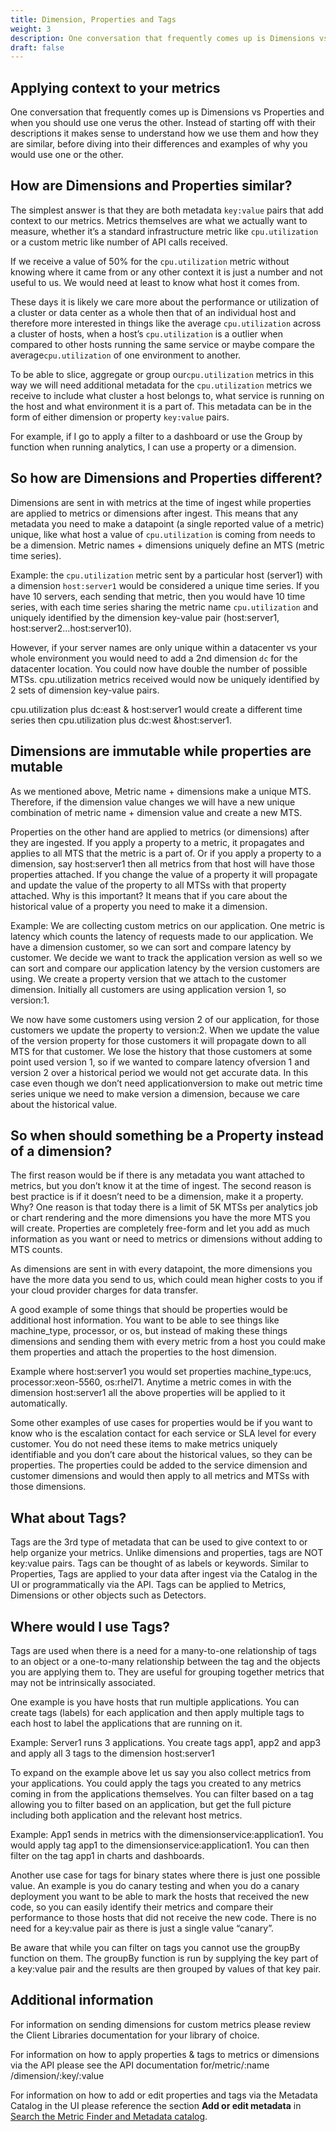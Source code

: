```yaml
---
title: Dimension, Properties and Tags
weight: 3
description: One conversation that frequently comes up is Dimensions vs Properties and when you should use one verus the other. 
draft: false
---
```


## Applying context to your metrics

One conversation that frequently comes up is Dimensions vs Properties and when you should use one verus the other. Instead of starting off with their descriptions it makes sense to understand how we use them and how they are similar, before diving into their differences and examples of why you would use one or the other.

## How are Dimensions and Properties similar?

The simplest answer is that they are both metadata `key:value` pairs that add context to our metrics. Metrics themselves are what we actually want to measure, whether it’s a standard infrastructure metric like​ ​`cpu.utilization` or a custom metric like number of API calls received.

If we receive a value of 50% for th​e ​`cpu.utilization` metric without knowing where it came from or any other context it is just a number and not useful to us. We would need at least to know what host it comes from.

These days it is likely we care more about the performance or utilization of a cluster or data center as a whole then that of an individual host and therefore more interested in things like the average `cpu.utilization` across a cluster of hosts, when a​ host’s `​cpu.utilization` is a outlier when compared to other hosts running the same service or maybe compare the ​average ​`cpu.utilization` of one environment to another.

To be able to slice, aggregate or g​roup our ​`cpu.utilization` metrics in this way we will need additional metad​ata for the `​cpu.utilization` metrics we receive to include what cluster a host belongs to, what service is running on the host and what environment it is a part of. This metadata can be in the form of either dimension or property `key:value` pairs.

For example, if I go to apply a filter to a dashboard or use the Group by function when running analytics, I can use a property or a dimension.

## So how are Dimensions and Properties different?

Dimensions are sent in with metrics at the time of ingest while properties are applied to metrics or dimensions after ingest. This means that any metadata you need to make a datapoint (​a single reported value of a metric) ​unique, like what host a value of `cpu.utilization` is coming from needs to be a dimension. Metric names + dimensions uniquely define an MTS (metric time series).

Example: the `​cpu.utilization` metric sent by a particular host (​server1) with a dimension `​host:server1` would be considered a unique time series. If you have 10 servers, each sending that metric, then you would have 10 time series, with each time series sharing the metric name `​cpu.utilization` and uniquely identified by the dimension key-value pair (​host:server1, host:server2...host:server10).

However, if your server names are only unique within a datacenter vs your whole environment you would need to add a 2n​d​ dimension `dc` for the datacenter location. You could now have double the number of possible MTSs. cpu.utilization metrics received would now be uniquely identified by 2 sets of dimension key-value pairs.

cpu.utilization plus ​dc:east &​ host:server1 would create a different time series then ​cpu.utilization plus dc:west & ​host:server1.

## Dimensions are immutable while properties are mutable

As we mentioned above, Metric name + dimensions make a unique MTS. Therefore, if the dimension value changes we will have a new unique combination of metric name + dimension value and create a new MTS.

Properties on the other hand are applied to metrics (or dimensions) after they are ingested. If you apply a property to a metric, it propagates and applies to all MTS that the metric is a part of. Or if you apply a property to a dimension, say ​host:server1 then all metrics from that host will have those properties attached. If you change the value of a property it will propagate and update the value of the property to all MTSs with that property attached. Why is this important? It means that if you care about the historical value of a property you need to make it a dimension.

Example: We are collecting custom metrics on our application. One metric is ​latency which counts the latency of requests made to our application. We have a dimension ​customer, so we can sort and compare latency by customer. We decide we want to track the ​application version as well so we can sort and compare our application ​latency by the version customers are using. We create a property ​version that we attach to the customer dimension. Initially all customers are using application version 1, so ​version:1.

We now have some customers using version 2 of our application, for those customers we update the property to ​version:2. When we update the value of the ​version property for those customers it will propagate down to all MTS for that customer. We lose the history that those customers at some point used ​version 1, so if we wanted to compare ​latency of ​version 1 and ​version 2 over a historical period we would not get accurate data. In this case even though we don’t need application ​version to make out metric time series unique we need to make ​version a dimension, because we care about the historical value.

## So when should something be a Property instead of a dimension?

The first reason would be if there is any metadata you want attached to metrics, but you don’t know it at the time of ingest.
The second reason is best practice is if it doesn’t need to be a dimension, make it a property. Why?
One reason is that today there is a limit of 5K MTSs per analytics job or chart rendering and the more dimensions you have the more MTS you will create. Properties are completely free-form and let you add as much information as you want or need to metrics or dimensions without adding to MTS counts.

As dimensions are sent in with every datapoint, the more dimensions you have the more data you send to us, which could mean higher costs to you if your cloud provider charges for data transfer.

A good example of some things that should be properties would be additional host information. You want to be able to see things like machine_type, processor, or os, but instead of making these things dimensions and sending them with every metric from a host you could make them properties and attach the properties to the host dimension.

Example where ​host:server1 you would set properties ​machine_type:ucs, processor:xeon-5560, os:rhel71. Anytime a metric comes in with the dimension ​host:server1 all the above properties will be applied to it automatically.

Some other examples of use cases for properties would be if you want to know who is the escalation contact for each service or SLA level for every customer. You do not need these items to make metrics uniquely identifiable and you don’t care about the historical values, so they can be properties. The properties could be added to the service dimension and customer dimensions and would then apply to all metrics and MTSs with those dimensions.

## What about Tags?

Tags are the 3r​d​ type of metadata that can be used to give context to or help organize your metrics. Unlike dimensions and properties, tags are NOT key:value pairs. ​Tags can be thought of as labels or keywords. Similar to Properties, Tags are applied to your data after ingest via the Catalog in the UI or programmatically via the API.​ Tags can be applied to Metrics, Dimensions or other objects such as Detectors.

## Where would I use Tags?

Tags are used when there is a need for a many-to-one relationship of tags to an object or a one-to-many relationship between the tag and the objects you are applying them to. They are useful for grouping together metrics that may not be intrinsically associated.

One example is you have hosts that run multiple applications. You can create tags (labels) for each application and then apply multiple tags to each host to label the applications that are running on it.

Example: Server1 runs 3 applications. You create tags ​app1, app2 and app3 and apply all 3 tags to the dimension ​host:server1

To expand on the example above let us say you also collect metrics from your applications.​ You could apply the tags you created to any metrics coming in from the applications themselves. You can filter based on a tag allowing you to filter based on an application, but get the full picture including both application and the relevant host metrics.

Example: App1 sends in metrics with the dimension ​service:application1. You would apply tag ​app1 to the dimension ​service:application1. You can then filter on the tag ​app1 in charts and dashboards.

Another use case for tags for binary states where there is just one possible value. An example is you do canary testing and when you do a canary deployment you want to be able to mark the hosts that received the new code, so you can easily identify their metrics and compare their performance to those hosts that did not receive the new code. There is no need for a key:value pair as there is just a single value “canary”.

Be aware that while you can filter on tags you cannot use the groupBy function on them. The groupBy function is run by supplying the key part of a key:value pair and the results are then grouped by values of that key pair.

## Additional information

For information on sending dimensions for custom metrics please review the ​Client Libraries documentation for your library of choice.

For information on how to apply properties & tags to metrics or dimensions via the API please see the API documentation for ​/metric/:name​ ​/dimension/:key/:value

For information on how to add or edit properties and tags via the Metadata Catalog in the UI please reference the section **​Add or edit metadata** in [Search the Metric Finder and Metadata catalog](https://docs.splunk.com/Observability/metrics-and-metadata/metrics-finder-metadata-catalog.html#use-the-metadata-catalog).
